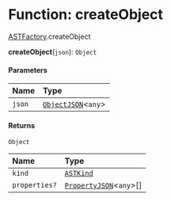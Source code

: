 # Function: createObject

[ASTFactory](/auto-docs/variable-plugin/modules/ASTFactory.md).createObject

**createObject**(`json`): `Object`

#### Parameters

| Name | Type |
| :------ | :------ |
| `json` | [`ObjectJSON`](/auto-docs/variable-plugin/interfaces/ObjectJSON.md)<`any`> |

#### Returns

`Object`

| Name | Type |
| :------ | :------ |
| `kind` | [`ASTKind`](/auto-docs/variable-plugin/enums/ASTKind.md) |
| `properties?` | [`PropertyJSON`](/auto-docs/variable-plugin/types/PropertyJSON.md)<`any`>\[] |
